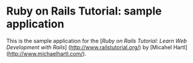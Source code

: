 # Ruby on Rails Tutorial: sample application

This is the sample application for the 
[*Ruby on Rails Tutorial: Learn Web Development with Rails*] (http://www.railstutorial.org/) by [Micahel Hartl] (http://www.michaelhartl.com/).
